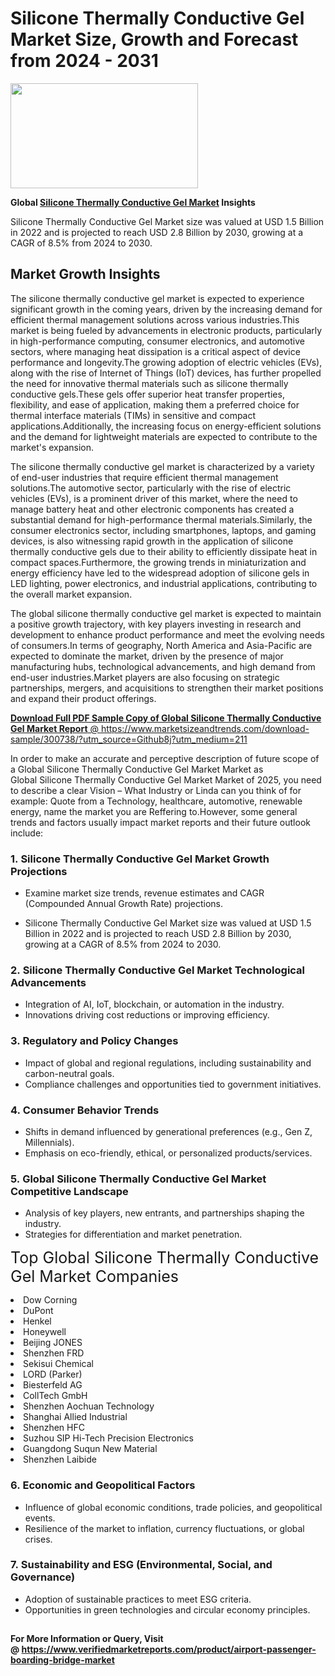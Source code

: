 <H1>Silicone Thermally Conductive Gel Market Size, Growth and Forecast from 2024 - 2031</H1><img class="aligncenter size-medium wp-image-584254" src="https://thirdeyenews.in/wp-content/uploads/2024/09/Global-Market-Research-300x168.jpeg" alt="" width="300" height="168" /><p><strong>Global&nbsp;<a href="https://www.marketsizeandtrends.com/download-sample/300738/?utm_source=Github8j?utm_medium=211">Silicone Thermally Conductive Gel Market</a> Insights</strong></p><p>Silicone Thermally Conductive Gel Market size was valued at USD 1.5 Billion in 2022 and is projected to reach USD 2.8 Billion by 2030, growing at a CAGR of 8.5% from 2024 to 2030.</p><p><h2>Market Growth Insights</h2> <p>The silicone thermally conductive gel market is expected to experience significant growth in the coming years, driven by the increasing demand for efficient thermal management solutions across various industries.This market is being fueled by advancements in electronic products, particularly in high-performance computing, consumer electronics, and automotive sectors, where managing heat dissipation is a critical aspect of device performance and longevity.The growing adoption of electric vehicles (EVs), along with the rise of Internet of Things (IoT) devices, has further propelled the need for innovative thermal materials such as silicone thermally conductive gels.These gels offer superior heat transfer properties, flexibility, and ease of application, making them a preferred choice for thermal interface materials (TIMs) in sensitive and compact applications.Additionally, the increasing focus on energy-efficient solutions and the demand for lightweight materials are expected to contribute to the market's expansion.</p> <p><a href="#"></a></p> <p>The silicone thermally conductive gel market is characterized by a variety of end-user industries that require efficient thermal management solutions.The automotive sector, particularly with the rise of electric vehicles (EVs), is a prominent driver of this market, where the need to manage battery heat and other electronic components has created a substantial demand for high-performance thermal materials.Similarly, the consumer electronics sector, including smartphones, laptops, and gaming devices, is also witnessing rapid growth in the application of silicone thermally conductive gels due to their ability to efficiently dissipate heat in compact spaces.Furthermore, the growing trends in miniaturization and energy efficiency have led to the widespread adoption of silicone gels in LED lighting, power electronics, and industrial applications, contributing to the overall market expansion.</p> <p>The global silicone thermally conductive gel market is expected to maintain a positive growth trajectory, with key players investing in research and development to enhance product performance and meet the evolving needs of consumers.In terms of geography, North America and Asia-Pacific are expected to dominate the market, driven by the presence of major manufacturing hubs, technological advancements, and high demand from end-user industries.Market players are also focusing on strategic partnerships, mergers, and acquisitions to strengthen their market positions and expand their product offerings.</p> <p><a href="#"></p><p><span class=""><strong>Download Full PDF Sample Copy of Global Silicone Thermally Conductive Gel Market Report</strong> @ <a href="https://www.marketsizeandtrends.com/download-sample/300738/?utm_source=Github8j?utm_medium=211" target="_blank">https://www.marketsizeandtrends.com/download-sample/300738/?utm_source=Github8j?utm_medium=211</a></span></p><p>In order to make an accurate and perceptive description of future scope of a Global&nbsp;Silicone Thermally Conductive Gel Market Market as Global&nbsp;Silicone Thermally Conductive Gel Market Market of 2025, you need to describe a clear Vision &ndash; What Industry or Linda can you think of for example: Quote from a Technology, healthcare, automotive, renewable energy, name the market you are Reffering to.However, some general trends and factors usually impact market reports and their future outlook include:</p><h3>1.&nbsp;<strong>Silicone Thermally Conductive Gel Market Growth Projections</strong></h3><ul><li>Examine market size trends, revenue estimates and CAGR (Compounded Annual Growth Rate) projections.</li><li><p>Silicone Thermally Conductive Gel Market size was valued at USD 1.5 Billion in 2022 and is projected to reach USD 2.8 Billion by 2030, growing at a CAGR of 8.5% from 2024 to 2030.</p></li></ul><h3>2.&nbsp;<strong>Silicone Thermally Conductive Gel Market Technological Advancements</strong></h3><ul><li>Integration of AI, IoT, blockchain, or automation in the industry.</li><li>Innovations driving cost reductions or improving efficiency.</li></ul><h3>3.&nbsp;<strong>Regulatory and Policy Changes</strong></h3><ul><li>Impact of global and regional regulations, including sustainability and carbon-neutral goals.</li><li>Compliance challenges and opportunities tied to government initiatives.</li></ul><h3>4.&nbsp;<strong>Consumer Behavior Trends</strong></h3><ul><li>Shifts in demand influenced by generational preferences (e.g., Gen Z, Millennials).</li><li>Emphasis on eco-friendly, ethical, or personalized products/services.</li></ul><h3>5.&nbsp;<strong>Global Silicone Thermally Conductive Gel Market Competitive Landscape</strong></h3><ul><li>Analysis of key players, new entrants, and partnerships shaping the industry.</li><li>Strategies for differentiation and market penetration.</li></ul><p data-pm-slice="1 1 []"><span style="color: inherit; font-family: inherit; font-size: 25px;">Top Global Silicone Thermally Conductive Gel Market Companies</span></p><div class="" data-test-id=""><p><li>Dow Corning</li><li> DuPont</li><li> Henkel</li><li> Honeywell</li><li> Beijing JONES</li><li> Shenzhen FRD</li><li> Sekisui Chemical</li><li> LORD (Parker)</li><li> Biesterfeld AG</li><li> CollTech GmbH</li><li> Shenzhen Aochuan Technology</li><li> Shanghai Allied Industrial</li><li> Shenzhen HFC</li><li> Suzhou SIP Hi-Tech Precision Electronics</li><li> Guangdong Suqun New Material</li><li> Shenzhen Laibide</li></p></div><h3>6.&nbsp;<strong>Economic and Geopolitical Factors</strong></h3><ul><li>Influence of global economic conditions, trade policies, and geopolitical events.</li><li>Resilience of the market to inflation, currency fluctuations, or global crises.</li></ul><h3>7.&nbsp;<strong>Sustainability and ESG (Environmental, Social, and Governance)</strong></h3><ul><li>Adoption of sustainable practices to meet ESG criteria.</li><li>Opportunities in green technologies and circular economy principles.</li></ul><h2><strong style="font-size: 14px;">For More Information or Query, Visit @&nbsp;</strong><a style="background-color: #ffffff; font-size: 14px;" href="https://www.marketsizeandtrends.com/report/silicone-thermally-conductive-gel-market/" target="_blank">https://www.verifiedmarketreports.com/product/airport-passenger-boarding-bridge-market</a></h2>